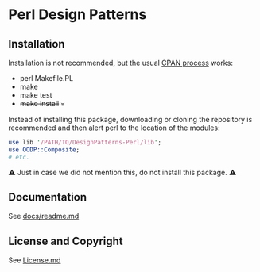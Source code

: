 Perl Design Patterns
====================

Installation
------------
Installation is not recommended, but the usual
[CPAN process](http://perldoc.perl.org/ExtUtils/MakeMaker.html#Default-Makefile-Behaviour) works:
* perl Makefile.PL
* make
* make test
* ~~make install~~ :skull:

Instead of installing this package, downloading or cloning the repository
is recommended and then alert perl to the location of the modules:

```perl
use lib '/PATH/TO/DesignPatterns-Perl/lib';
use OODP::Composite;
# etc.
```

:warning: Just in case we did not mention this, do not install this package. :warning:

Documentation
-------------
See [docs/readme.md](/docs/readme.md)

License and Copyright
---------------------
See [License.md](/License.md)
